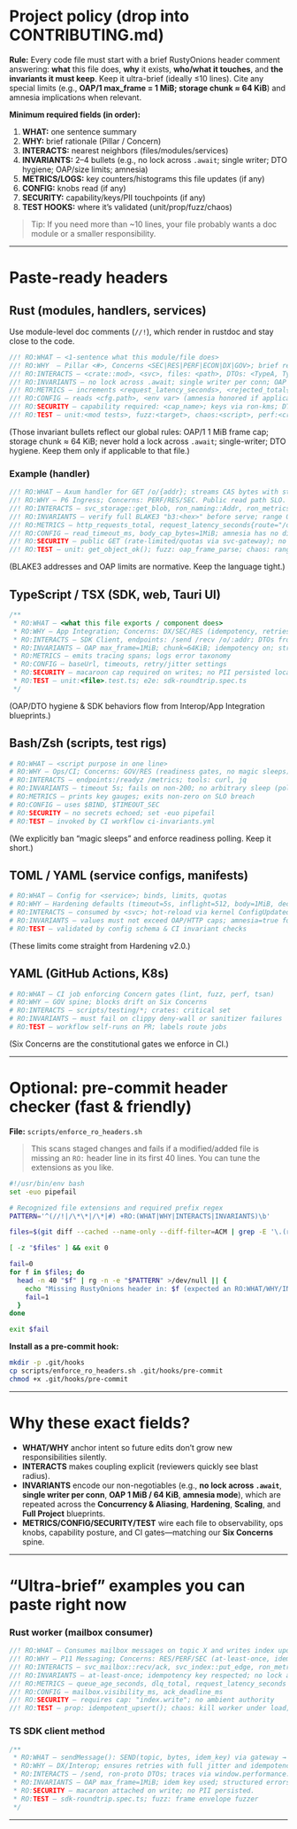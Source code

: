 

# Project policy (drop into CONTRIBUTING.md)

**Rule:** Every code file must start with a brief RustyOnions header comment answering: **what** this file does, **why** it exists, **who/what it touches**, and **the invariants it must keep**. Keep it ultra-brief (ideally ≤10 lines). Cite any special limits (e.g., **OAP/1 max_frame = 1 MiB; storage chunk ≈ 64 KiB**) and amnesia implications when relevant.  

**Minimum required fields (in order):**

1. **WHAT:** one sentence summary
2. **WHY:** brief rationale (Pillar / Concern)
3. **INTERACTS:** nearest neighbors (files/modules/services)
4. **INVARIANTS:** 2–4 bullets (e.g., no lock across `.await`; single writer; DTO hygiene; OAP/size limits; amnesia)  
5. **METRICS/LOGS:** key counters/histograms this file updates (if any) 
6. **CONFIG:** knobs read (if any)
7. **SECURITY:** capability/keys/PII touchpoints (if any) 
8. **TEST HOOKS:** where it’s validated (unit/prop/fuzz/chaos)

> Tip: If you need more than ~10 lines, your file probably wants a doc module or a smaller responsibility.

---

# Paste-ready headers

## Rust (modules, handlers, services)

Use module-level doc comments (`//!`), which render in rustdoc and stay close to the code.

```rust
//! RO:WHAT — <1-sentence what this module/file does>
//! RO:WHY  — Pillar <#>, Concerns <SEC|RES|PERF|ECON|DX|GOV>; brief reason it exists
//! RO:INTERACTS — <crate::mod>, <svc>, files: <path>, DTOs: <TypeA, TypeB>
//! RO:INVARIANTS — no lock across .await; single writer per conn; OAP max_frame=1MiB; chunk≈64KiB
//! RO:METRICS — increments <request_latency_seconds>, <rejected_total{reason}>
//! RO:CONFIG — reads <cfg.path>, <env var> (amnesia honored if applicable)
//! RO:SECURITY — capability required: <cap_name>; keys via ron-kms; DTOs deny_unknown_fields
//! RO:TEST — unit:<mod tests>, fuzz:<target>, chaos:<script>, perf:<criterion bench>
```

(Those invariant bullets reflect our global rules: OAP/1 1 MiB frame cap; storage chunk ≈ 64 KiB; never hold a lock across `.await`; single-writer; DTO hygiene. Keep them only if applicable to that file.)  

### Example (handler)

```rust
//! RO:WHAT — Axum handler for GET /o/{addr}; streams CAS bytes with strong ETag.
//! RO:WHY — P6 Ingress; Concerns: PERF/RES/SEC. Public read path SLO.
//! RO:INTERACTS — svc_storage::get_blob, ron_naming::Addr, ron_metrics::http metrics
//! RO:INVARIANTS — verify full BLAKE3 "b3:<hex>" before serve; range OK; no lock across .await
//! RO:METRICS — http_requests_total, request_latency_seconds{route="/o/:addr"}, integrity_fail_total
//! RO:CONFIG — read_timeout_ms, body_cap_bytes=1MiB; amnesia has no disk spill
//! RO:SECURITY — public GET (rate-limited/quotas via svc-gateway); no ambient auth
//! RO:TEST — unit: get_object_ok(); fuzz: oap_frame_parse; chaos: range under throttle
```

(BLAKE3 addresses and OAP limits are normative. Keep the language tight.) 

## TypeScript / TSX (SDK, web, Tauri UI)

```ts
/**
 * RO:WHAT — <what this file exports / component does>
 * RO:WHY — App Integration; Concerns: DX/SEC/RES (idempotency, retries, tracing)
 * RO:INTERACTS — SDK Client, endpoints: /send /recv /o/:addr; DTOs from ron-proto
 * RO:INVARIANTS — OAP max_frame=1MiB; chunk≈64KiB; idempotency on; structured errors only
 * RO:METRICS — emits tracing spans; logs error taxonomy
 * RO:CONFIG — baseUrl, timeouts, retry/jitter settings
 * RO:SECURITY — macaroon cap required on writes; no PII persisted locally
 * RO:TEST — unit:<file>.test.ts; e2e: sdk-roundtrip.spec.ts
 */
```

(OAP/DTO hygiene & SDK behaviors flow from Interop/App Integration blueprints.) 

## Bash/Zsh (scripts, test rigs)

```bash
# RO:WHAT — <script purpose in one line>
# RO:WHY — Ops/CI; Concerns: GOV/RES (readiness gates, no magic sleeps)
# RO:INTERACTS — endpoints:/readyz /metrics; tools: curl, jq
# RO:INVARIANTS — timeout 5s; fails on non-200; no arbitrary sleep (poll with deadline)
# RO:METRICS — prints key gauges; exits non-zero on SLO breach
# RO:CONFIG — uses $BIND, $TIMEOUT_SEC
# RO:SECURITY — no secrets echoed; set -euo pipefail
# RO:TEST — invoked by CI workflow ci-invariants.yml
```

(We explicitly ban “magic sleeps” and enforce readiness polling. Keep it short.) 

## TOML / YAML (service configs, manifests)

```toml
# RO:WHAT — Config for <service>; binds, limits, quotas
# RO:WHY — Hardening defaults (timeout=5s, inflight=512, body=1MiB, decompress≤10x)
# RO:INTERACTS — consumed by <svc>; hot-reload via kernel ConfigUpdated
# RO:INVARIANTS — values must not exceed OAP/HTTP caps; amnesia=true forbids disk spill
# RO:TEST — validated by config schema & CI invariant checks
```

(These limits come straight from Hardening v2.0.) 

## YAML (GitHub Actions, K8s)

```yaml
# RO:WHAT — CI job enforcing Concern gates (lint, fuzz, perf, tsan)
# RO:WHY — GOV spine; blocks drift on Six Concerns
# RO:INTERACTS — scripts/testing/*; crates: critical set
# RO:INVARIANTS — must fail on clippy deny-wall or sanitizer failures
# RO:TEST — workflow self-runs on PR; labels route jobs
```

(Six Concerns are the constitutional gates we enforce in CI.) 

---

# Optional: pre-commit header checker (fast & friendly)

**File:** `scripts/enforce_ro_headers.sh`

> This scans staged changes and fails if a modified/added file is missing an `RO:` header line in its first 40 lines. You can tune the extensions as you like.

```bash
#!/usr/bin/env bash
set -euo pipefail

# Recognized file extensions and required prefix regex
PATTERN='^(//!|/\*\*|/\*|#) +RO:(WHAT|WHY|INTERACTS|INVARIANTS)\b'

files=$(git diff --cached --name-only --diff-filter=ACM | grep -E '\.(rs|ts|tsx|js|sh|bash|zsh|toml|yaml|yml)$' || true)

[ -z "$files" ] && exit 0

fail=0
for f in $files; do
  head -n 40 "$f" | rg -n -e "$PATTERN" >/dev/null || {
    echo "Missing RustyOnions header in: $f (expected an RO:WHAT/WHY/INTERACTS/INVARIANTS line near top)" >&2
    fail=1
  }
done

exit $fail
```

**Install as a pre-commit hook:**

```bash
mkdir -p .git/hooks
cp scripts/enforce_ro_headers.sh .git/hooks/pre-commit
chmod +x .git/hooks/pre-commit
```

---

# Why these exact fields?

* **WHAT/WHY** anchor intent so future edits don’t grow new responsibilities silently.
* **INTERACTS** makes coupling explicit (reviewers quickly see blast radius).
* **INVARIANTS** encode our non-negotiables (e.g., **no lock across `.await`**, **single writer per conn**, **OAP 1 MiB / 64 KiB**, **amnesia mode**), which are repeated across the **Concurrency & Aliasing**, **Hardening**, **Scaling**, and **Full Project** blueprints.    
* **METRICS/CONFIG/SECURITY/TEST** wire each file to observability, ops knobs, capability posture, and CI gates—matching our **Six Concerns** spine. 

---

# “Ultra-brief” examples you can paste right now

### Rust worker (mailbox consumer)

```rust
//! RO:WHAT — Consumes mailbox messages on topic X and writes index updates.
//! RO:WHY — P11 Messaging; Concerns: RES/PERF/SEC (at-least-once, idempotent).
//! RO:INTERACTS — svc_mailbox::recv/ack, svc_index::put_edge, ron_metrics::queue gauges
//! RO:INVARIANTS — at-least-once; idempotency key respected; no lock across .await
//! RO:METRICS — queue_age_seconds, dlq_total, request_latency_seconds
//! RO:CONFIG — mailbox.visibility_ms, ack_deadline_ms
//! RO:SECURITY — requires cap: "index.write"; no ambient authority
//! RO:TEST — prop: idempotent_upsert(); chaos: kill worker under load; soak: 1M msgs/day
```

### TS SDK client method

```ts
/**
 * RO:WHAT — sendMessage(): SEND(topic, bytes, idem_key) via gateway → mailbox.
 * RO:WHY — DX/Interop; ensures retries with full jitter and idempotency.
 * RO:INTERACTS — /send, ron-proto DTOs; traces via window.performance.
 * RO:INVARIANTS — OAP max_frame=1MiB; idem key used; structured errors only.
 * RO:SECURITY — macaroon attached on write; no PII persisted.
 * RO:TEST — sdk-roundtrip.spec.ts; fuzz: frame envelope fuzzer
 */
```

---

